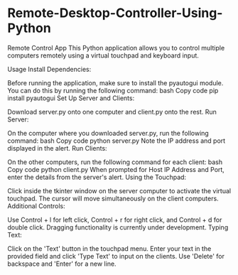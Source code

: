 # Remote-Desktop-Controller-Using-Python
Remote Control App
This Python application allows you to control multiple computers remotely using a virtual touchpad and keyboard input.

Usage
Install Dependencies:

Before running the application, make sure to install the pyautogui module. You can do this by running the following command:
bash
Copy code
pip install pyautogui
Set Up Server and Clients:

Download server.py onto one computer and client.py onto the rest.
Run Server:

On the computer where you downloaded server.py, run the following command:
bash
Copy code
python server.py
Note the IP address and port displayed in the alert.
Run Clients:

On the other computers, run the following command for each client:
bash
Copy code
python client.py
When prompted for Host IP Address and Port, enter the details from the server's alert.
Using the Touchpad:

Click inside the tkinter window on the server computer to activate the virtual touchpad. The cursor will move simultaneously on the client computers.
Additional Controls:

Use Control + l for left click, Control + r for right click, and Control + d for double click. Dragging functionality is currently under development.
Typing Text:

Click on the 'Text' button in the touchpad menu. Enter your text in the provided field and click 'Type Text' to input on the clients. Use 'Delete' for backspace and 'Enter' for a new line.
